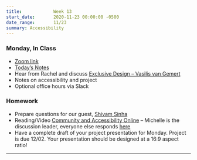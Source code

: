 ```yaml
---
title:            Week 13
start_date:       2020-11-23 00:00:00 -0500
date_range:       11/23
summary: Accessibility
---
```


### Monday, In Class

- [Zoom link](https://zoom.us/j/7047994536?pwd=RThBZ0oyWHd5M2RZcmFNQUVwUFJHUT09)
- [Today&rsquo;s Notes](https://paper.dropbox.com/doc/Penn-Week-13-Accessibility-and-Project-Notes--A__T1QKRjMQIi_D77Bp9kF5rAQ-T5XRr6Qz4NyZP8C0yIvnE)
- Hear from Rachel and discuss [Exclusive Design – Vasilis van Gemert](https://exclusive-design.vasilis.nl/)
- Notes on accessibility and project
- Optional office hours via Slack



### Homework
- Prepare questions for our guest, [Shivam Sinha](https://www.helloshivam.com/)
- Reading/Video [Community and Accessibility Online](https://datasociety.net/library/community-and-accessibility-online/) – Michelle is the discussion leader, everyone else responds [here](https://paper.dropbox.com/doc/UPenn-Art-of-Web-F20-Reading-Reflections--A_jt9MkzIHNZBy4pml3J8gKWAQ-RLgJeYS8OrsbvUNYrsRRT)
- Have a complete draft of your project presentation for Monday. Project is due 12/02. Your presentation should be designed at a 16:9 aspect ratio!

--- 
